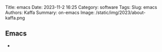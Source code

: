 Title: emacs
Date: 2023-11-2 16:25
Category: software
Tags: 
Slug: emacs
Authors: Kaffa
Summary: on-emacs
Image: /static/img/2023/about-kaffa.png

## Emacs

*
